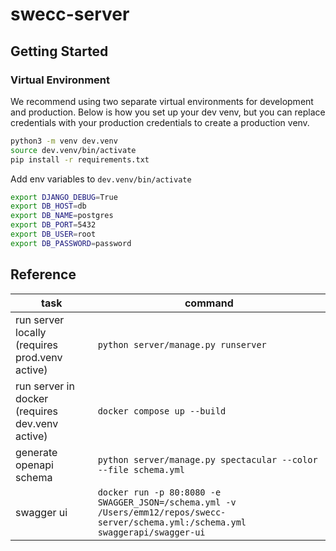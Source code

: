 # swecc-server

## Getting Started

### Virtual Environment

We recommend using two separate virtual environments for development and production. Below is how you set up your dev venv, but you can replace credentials with your production credentials to create a production venv.

```bash
python3 -m venv dev.venv
source dev.venv/bin/activate
pip install -r requirements.txt
```

Add env variables to `dev.venv/bin/activate`

```bash
export DJANGO_DEBUG=True
export DB_HOST=db
export DB_NAME=postgres
export DB_PORT=5432
export DB_USER=root
export DB_PASSWORD=password
```

## Reference

| task | command | 
| --- | --- |
| run server locally (requires prod.venv active) | `python server/manage.py runserver` |
| run server in docker (requires dev.venv active) | `docker compose up --build` |
| generate openapi schema | `python server/manage.py spectacular --color --file schema.yml` |
| swagger ui | `docker run -p 80:8080 -e SWAGGER_JSON=/schema.yml -v /Users/emm12/repos/swecc-server/schema.yml:/schema.yml swaggerapi/swagger-ui` |
